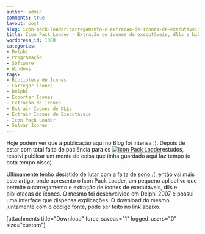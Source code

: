 ```yaml
---
author: admin
comments: true
layout: post
slug: icon-pack-loader-carregamento-e-extracao-de-icones-de-executaveis-dlls-e-bibliotecas-de-icones
title: Icon Pack Loader - Extração de ícones de executáveis, dlls e bibliotecas de ícones
wordpress_id: 1380
categories:
- Delphi
- Programação
- Software
- Windows
tags:
- Biblioteca de Ícones
- Carregar Ícones
- Delphi
- Exportar Ícones
- Extração de Ícones
- Extrair Ícones de DLLs
- Extrair Ícones de Executáveis
- Icon Pack Loader
- Salvar Ícones
---
```


Hoje podem ver que a publicação aqui no Blog foi intensa :). Depois de estar com total falta de paciência para os [![Icon Pack Loader](http://manoelcampos.com/wp-content/uploads/icon-pack-loader-300x233.png)](http://manoelcampos.com/wp-content/uploads/icon-pack-loader.png)estudos, resolvi publicar um monte de coisa que tinha guardado aqui faz tempo (e bota tempo nisso).

Ultimamente tenho desistido de lutar com a falta de sono :(, então vai mais este artigo, onde apresento o Icon Pack Loader, um pequeno aplicativo que permite o carregamento e extração de ícones de executáveis, dlls e bibliotecas de ícones. O mesmo foi desenvolvido em Delphi 2007 e possui uma interface que dispensa explicações. O download do mesmo, juntamente com o código fonte, pode ser feito no link abaixo.

[attachments title="Download" force_saveas="1" logged_users="0" size="custom"]
